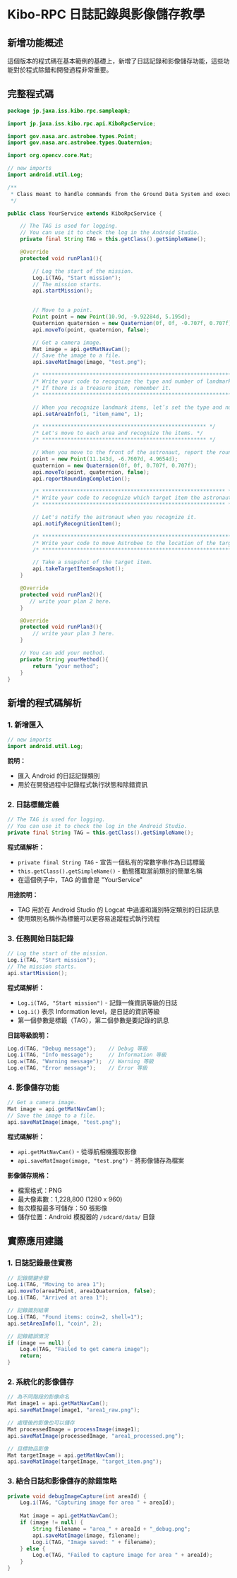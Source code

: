 # Kibo-RPC 日誌記錄與影像儲存教學

## 新增功能概述

這個版本的程式碼在基本範例的基礎上，新增了日誌記錄和影像儲存功能，這些功能對於程式除錯和開發過程非常重要。

## 完整程式碼

```java
package jp.jaxa.iss.kibo.rpc.sampleapk;

import jp.jaxa.iss.kibo.rpc.api.KiboRpcService;

import gov.nasa.arc.astrobee.types.Point;
import gov.nasa.arc.astrobee.types.Quaternion;

import org.opencv.core.Mat;

// new imports
import android.util.Log;

/**
 * Class meant to handle commands from the Ground Data System and execute them in Astrobee.
 */

public class YourService extends KiboRpcService {

    // The TAG is used for logging.
    // You can use it to check the log in the Android Studio.
    private final String TAG = this.getClass().getSimpleName();

    @Override
    protected void runPlan1(){

        // Log the start of the mission.
        Log.i(TAG, "Start mission");
        // The mission starts.
        api.startMission();
        

        // Move to a point.
        Point point = new Point(10.9d, -9.92284d, 5.195d);
        Quaternion quaternion = new Quaternion(0f, 0f, -0.707f, 0.707f);
        api.moveTo(point, quaternion, false);

        // Get a camera image.
        Mat image = api.getMatNavCam();
        // Save the image to a file.
        api.saveMatImage(image, "test.png");

        /* ******************************************************************************** */
        /* Write your code to recognize the type and number of landmark items in each area! */
        /* If there is a treasure item, remember it.                                        */
        /* ******************************************************************************** */

        // When you recognize landmark items, let’s set the type and number.
        api.setAreaInfo(1, "item_name", 1);

        /* **************************************************** */
        /* Let's move to each area and recognize the items. */
        /* **************************************************** */

        // When you move to the front of the astronaut, report the rounding completion.
        point = new Point(11.143d, -6.7607d, 4.9654d);
        quaternion = new Quaternion(0f, 0f, 0.707f, 0.707f);
        api.moveTo(point, quaternion, false);
        api.reportRoundingCompletion();

        /* ********************************************************** */
        /* Write your code to recognize which target item the astronaut has. */
        /* ********************************************************** */

        // Let's notify the astronaut when you recognize it.
        api.notifyRecognitionItem();

        /* ******************************************************************************************************* */
        /* Write your code to move Astrobee to the location of the target item (what the astronaut is looking for) */
        /* ******************************************************************************************************* */

        // Take a snapshot of the target item.
        api.takeTargetItemSnapshot();
    }

    @Override
    protected void runPlan2(){
       // write your plan 2 here.
    }

    @Override
    protected void runPlan3(){
        // write your plan 3 here.
    }

    // You can add your method.
    private String yourMethod(){
        return "your method";
    }
}

```


## 新增的程式碼解析

### 1. 新增匯入

```java
// new imports
import android.util.Log;
```

**說明：**
- 匯入 Android 的日誌記錄類別
- 用於在開發過程中記錄程式執行狀態和除錯資訊

### 2. 日誌標籤定義

```java
// The TAG is used for logging.
// You can use it to check the log in the Android Studio.
private final String TAG = this.getClass().getSimpleName();
```

**程式碼解析：**
- `private final String TAG` - 宣告一個私有的常數字串作為日誌標籤
- `this.getClass().getSimpleName()` - 動態獲取當前類別的簡單名稱
- 在這個例子中，TAG 的值會是 "YourService"

**用途說明：**
- TAG 用於在 Android Studio 的 Logcat 中過濾和識別特定類別的日誌訊息
- 使用類別名稱作為標籤可以更容易追蹤程式執行流程

### 3. 任務開始日誌記錄

```java
// Log the start of the mission.
Log.i(TAG, "Start mission");
// The mission starts.
api.startMission();
```

**程式碼解析：**
- `Log.i(TAG, "Start mission")` - 記錄一條資訊等級的日誌
- `Log.i()` 表示 Information level，是日誌的資訊等級
- 第一個參數是標籤（TAG），第二個參數是要記錄的訊息

**日誌等級說明：**
```java
Log.d(TAG, "Debug message");    // Debug 等級
Log.i(TAG, "Info message");     // Information 等級  
Log.w(TAG, "Warning message");  // Warning 等級
Log.e(TAG, "Error message");    // Error 等級
```

### 4. 影像儲存功能

```java
// Get a camera image.
Mat image = api.getMatNavCam();
// Save the image to a file.
api.saveMatImage(image, "test.png");
```

**程式碼解析：**
- `api.getMatNavCam()` - 從導航相機獲取影像
- `api.saveMatImage(image, "test.png")` - 將影像儲存為檔案

**影像儲存規格：**
- 檔案格式：PNG
- 最大像素數：1,228,800 (1280 x 960)
- 每次模擬最多可儲存：50 張影像
- 儲存位置：Android 模擬器的 `/sdcard/data/` 目錄

## 實際應用建議

### 1. 日誌記錄最佳實務

```java
// 記錄關鍵步驟
Log.i(TAG, "Moving to area 1");
api.moveTo(area1Point, area1Quaternion, false);
Log.i(TAG, "Arrived at area 1");

// 記錄識別結果
Log.i(TAG, "Found items: coin=2, shell=1");
api.setAreaInfo(1, "coin", 2);

// 記錄錯誤情況
if (image == null) {
    Log.e(TAG, "Failed to get camera image");
    return;
}
```

### 2. 系統化的影像儲存

```java
// 為不同階段的影像命名
Mat image1 = api.getMatNavCam();
api.saveMatImage(image1, "area1_raw.png");

// 處理後的影像也可以儲存
Mat processedImage = processImage(image1);
api.saveMatImage(processedImage, "area1_processed.png");

// 目標物品影像
Mat targetImage = api.getMatNavCam();
api.saveMatImage(targetImage, "target_item.png");
```

### 3. 結合日誌和影像儲存的除錯策略

```java
private void debugImageCapture(int areaId) {
    Log.i(TAG, "Capturing image for area " + areaId);
    
    Mat image = api.getMatNavCam();
    if (image != null) {
        String filename = "area_" + areaId + "_debug.png";
        api.saveMatImage(image, filename);
        Log.i(TAG, "Image saved: " + filename);
    } else {
        Log.e(TAG, "Failed to capture image for area " + areaId);
    }
}
```
